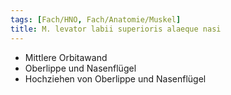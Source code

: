 ```yaml
---
tags: [Fach/HNO, Fach/Anatomie/Muskel]
title: M. levator labii superioris alaeque nasi
---
```

*   Mittlere Orbitawand
*   Oberlippe und Nasenflügel
*   Hochziehen von Oberlippe und Nasenflügel